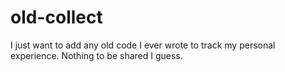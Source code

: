 # old-collect
I just want to add any old code I ever wrote to track my personal experience. Nothing to be shared I guess. 
